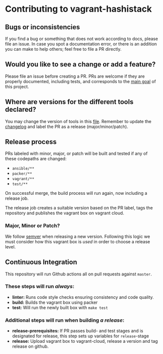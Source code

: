 # Contributing to vagrant-hashistack

## Bugs or inconsistencies

If you find a bug or something that does not work according to docs, please file an issue.
In case you spot a documentation error, or there is an addition you can make to help others;
 feel free to file a PR directly.

## Would you like to see a change or add a feature?  

Please file an issue before creating a PR.
PRs are welcome if they are properly documented, including tests,
 and corresponds to the [main goal](../README.md) of this project.

## Where are versions for the different tools declared?  

You may change the version of tools in this [file](../ansible/group_vars/all/variables.yml).
 Remember to update the [changelog](../CHANGELOG.md) and label the PR as a release (major/minor/patch).

## Release process

PRs labeled with minor, major, or patch will be built and tested if any of these codepaths are changed:

- `ansible/**`
- `packer/**`
- `vagrant/**`
- `test/**`

On successful merge, the build process will run again, now including a release job.

The release job creates a suitable version based on the PR label, tags the repository and publishes the vagrant box on
 vagrant cloud.

### Major, Minor or Patch?  

We follow [semver](https://semver.org) when releasing a new version.
Following this logic we must consider how this vagrant box is _used_ in order to choose a release level.

## Continuous Integration

This repository will run Github actions all on pull requests against `master`.

### These steps will run _always_:

- **linter:** Runs code style checks ensuring consistency and code quality. 
- **build:** Builds the vagrant box using packer
- **test:** Will run the newly built box with `make test`

### Additional steps will run when building _a release_:

- **release-prerequisites:** If PR passes build- and test stages and is designated for release, this step sets up variables for `release`-stage
- **release:** Upload vagrant box to vagrant-cloud, release a version and tag release on github.
